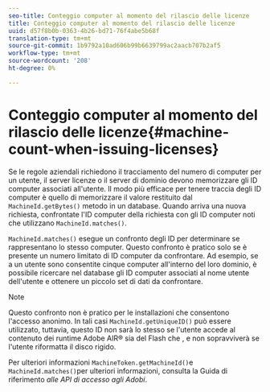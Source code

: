 ```yaml
---
seo-title: Conteggio computer al momento del rilascio delle licenze
title: Conteggio computer al momento del rilascio delle licenze
uuid: d57f8b0b-0363-4b26-bd71-76f4abe5b68f
translation-type: tm+mt
source-git-commit: 1b9792a10ad606b99b6639799ac2aacb707b2af5
workflow-type: tm+mt
source-wordcount: '208'
ht-degree: 0%

---
```



# Conteggio computer al momento del rilascio delle licenze{#machine-count-when-issuing-licenses}

Se le regole aziendali richiedono il tracciamento del numero di computer per un utente, il server licenze o il server di dominio devono memorizzare gli ID computer associati all&#39;utente. Il modo più efficace per tenere traccia degli ID computer è quello di memorizzare il valore restituito dal `MachineId.getBytes()` metodo in un database. Quando arriva una nuova richiesta, confrontate l&#39;ID computer della richiesta con gli ID computer noti che utilizzano `MachineId.matches()`.

`MachineId.matches()` esegue un confronto degli ID per determinare se rappresentano lo stesso computer. Questo confronto è pratico solo se è presente un numero limitato di ID computer da confrontare. Ad esempio, se a un utente sono consentite cinque computer all&#39;interno del loro dominio, è possibile ricercare nel database gli ID computer associati al nome utente dell&#39;utente e ottenere un piccolo set di dati da confrontare.

>[!NOTE]
>
>Questo confronto non è pratico per le installazioni che consentono l&#39;accesso anonimo. In tali casi `MachineId.getUniqueID()` può essere utilizzato, tuttavia, questo ID non sarà lo stesso se l&#39;utente accede al contenuto dei runtime Adobe AIR® sia del Flash che , e non sopravviverà se l&#39;utente riformatta il disco rigido.

Per ulteriori informazioni `MachineToken.getMachineId()`e `MachineId.matches()`per ulteriori informazioni, consulta la Guida di riferimento *alle API di accesso agli Adobi*.

